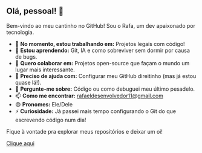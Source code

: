 ## Olá, pessoal! 👋

Bem-vindo ao meu cantinho no GitHub! Sou o Rafa, um dev apaixonado por tecnologia.

- 🔭 **No momento, estou trabalhando em:** Projetos legais com código!
- 🌱 **Estou aprendendo:** Git, IA e como sobreviver sem dormir por causa de bugs.
- 👯 **Quero colaborar em:** Projetos open-source que façam o mundo um lugar mais interessante.
- 🤔 **Preciso de ajuda com:** Configurar meu GitHub direitinho (mas já estou quase lá!).
- 💬 **Pergunte-me sobre:** Código ou como debuguei meu último pesadelo.
- 📫 **Como me encontrar:** rafaeldesenvolvedor11@gmail.com 
- 😄 **Pronomes:** Ele/Dele
- ⚡ **Curiosidade:** Já passei mais tempo configurando o Git do que escrevendo código num dia!

Fique à vontade pra explorar meus repositórios e deixar um oi!

[Clique aqui]([https://rafadev64.github.io/portifolio/)
